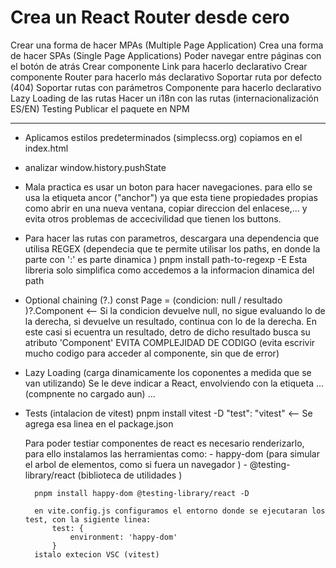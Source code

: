 # Crea un React Router desde cero

 Crear una forma de hacer MPAs (Multiple Page Application)
 Crea una forma de hacer SPAs (Single Page Applications)
 Poder navegar entre páginas con el botón de atrás
 Crear componente Link para hacerlo declarativo
 Crear componente Router para hacerlo más declarativo
 Soportar ruta por defecto (404)
 Soportar rutas con parámetros
 Componente para hacerlo declarativo
 Lazy Loading de las rutas
 Hacer un i18n con las rutas (internacionalización ES/EN)
 Testing
 Publicar el paquete en NPM

 ------------------------------------------------------------------

- Aplicamos estilos predeterminados (simplecss.org)
    copiamos <link rel="stylesheet" href="https://cdn.simplecss.org/simple.min.css"> en el index.html
- analizar  window.history.pushState
- Mala practica es usar un boton para hacer navegaciones. para ello se usa la etiqueta ancor (<a>"anchor"<a/>) ya que esta tiene propiedades propias como abrir en una nueva ventana, copiar direccion del enlacese,... y evita otros problemas de accecivilidad que tienen los buttons.
- Para hacer las rutas con parametros, descargara una dependencia que utilisa REGEX (dependecia que te permite utilisar los paths, en donde la parte con ':' es parte dinamica )
    pnpm install path-to-regexp -E
    Esta libreria solo simplifica como accedemos a la informacion dinamica del path
- Optional chaining (?.)
    const Page = (condicion: null / resultado )?.Component <-- Si la condicion devuelve null, no sigue evaluando lo de la derecha, si devuelve un resultado, continua con lo de la derecha. En este casi si ecuentra un resultado, detro de dicho resultado busca su atributo 'Component'
    EVITA COMPLEJIDAD DE CODIGO (evita escrivir mucho codigo para acceder al componente, sin que de error)
- Lazy Loading (carga dinamicamente los coponentes a medida que se van utilizando)
    Se le deve indicar a React, envolviendo con la etiqueta <Suspense> ... (compnente no cargado aun) ... </Suspense>

- Tests (intalacion de vitest)
    pnpm install vitest -D
    "test": "vitest"  <-- Se agrega esa linea en el package.json

    Para poder testiar componentes de react es necesario renderizarlo, para ello instalamos las herramientas como:
        - happy-dom (para simular el arbol de elementos, como si fuera un navegador )
        - @testing-library/react (biblioteca de utilidades )

        pnpm install happy-dom @testing-library/react -D

        en vite.config.js configuramos el entorno donde se ejecutaran los test, con la sigiente linea:
            test: {
                environment: 'happy-dom'
            }
        istalo extecion VSC (vitest)